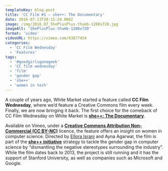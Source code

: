 ```yaml
---
templateKey: blog-post
title: 'CC Film #1 – she++: The Documentary'
date: 2016-07-13T20:15:24.000Z
image: /img/2016_07_ShePlusPlus-thumb-1280x720.jpg
imageAlt: 'ShePlusPlus-thumb-1280x720'
format: 'video'
videoURL: https://vimeo.com/63877454
categories:
  - 'CC Film Wednesday'
  - 'Features'
tags:
  - '#goodgirlsgonegeek'
  - 'CC film wednesday'
  - 'film'
  - 'gender gap'
  - 'she++'
  - 'women in tech'
---
```


A couple of years ago, White Market started a feature called **CC Film Wednesday**, where we’d feature a Creative Commons film every week. Finally, we are now bringing it back. The first choice for the comeback of CC Film Wednesday on White Market is [**she++: The Documentary**](https://vimeo.com/63877454).

Available on Vimeo, under a [**Creative Commons Attribution Non-Commercial (CC BY-NC)**](https://creativecommons.org/licenses/by-nc/3.0/) licence, the feature offers an insight on women in computer science. Directed by [Ellora Israni](https://vimeo.com/user17661297) and Ayna Agarwal, the film is part of the [**she++ initiative**](http://www.sheplusplus.com/) strategy to tackle the gender gap in computer science by “dismantling the negative stereotypes surrounding the industry”. While the film dates back to 2013, the project is still running and it has the support of Stanford University, as well as companies such as Microsoft and Google.
